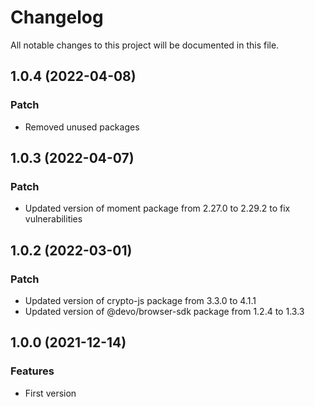 # Changelog

All notable changes to this project will be documented in this file.

## 1.0.4 (2022-04-08)

### Patch

- Removed unused packages

## 1.0.3 (2022-04-07)

### Patch

- Updated version of moment package from 2.27.0 to 2.29.2 to fix vulnerabilities

## 1.0.2 (2022-03-01)

### Patch

- Updated version of crypto-js package from 3.3.0 to 4.1.1
- Updated version of @devo/browser-sdk package from 1.2.4 to 1.3.3

## 1.0.0 (2021-12-14)

### Features

- First version

